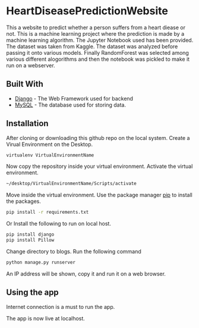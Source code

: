 # HeartDiseasePredictionWebsite

This a website to predict whether a person suffers from a heart diease or not. This is a machine learning project where the prediction is made by a machine learning algorithm. The Jupyter Notebook used has been provided. The dataset was taken from Kaggle. The dataset was analyzed before passing it onto various models. Finally RandomForest was selected among various different alogorithms and then the notebook was pickled to make it run on a webserver.


## Built With
* [Django](https://www.djangoproject.com/) - The Web Framework used for backend
* [MySQL](https://www.mysql.com/) - The database used for storing data.



## Installation
After cloning or downloading this github repo on the local system. 
Create a Virual Environment on the Desktop.
```bash
virtualenv VirtualEnvironmentName
```
Now copy the repository inside your virtual environment.
Activate the virtual environment.
```bash
~/desktop/VirtualEnvironmentName/Scripts/activate
```
Move inside the virtual environment.
Use the package manager [pip](https://pip.pypa.io/en/stable/) to install the packages.
```bash
pip install -r requirements.txt
```
Or 
Install the following to run on local host.
```bash
pip install django
pip install Pillow
```
Change directory to blogs.
Run the following command
```bash
python manage.py runserver
```
An IP address will be shown, copy it and run it on a web browser.

## Using the app
Internet connection is a must to run the app.

The app is now live at localhost.


